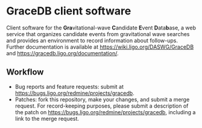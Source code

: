 # GraceDB client software
Client software for the <b>Gra</b>vitational-wave <b>C</b>andidate <b>E</b>vent <b>D</b>ata<b>b</b>ase, a web service that organizes candidate events from gravitational wave searches and provides an environment to record information about follow-ups.
Further documentation is available at https://wiki.ligo.org/DASWG/GraceDB and https://gracedb.ligo.org/documentation/.

## Workflow
* Bug reports and feature requests: submit at https://bugs.ligo.org/redmine/projects/gracedb.
* Patches: fork this repository, make your changes, and submit a merge request. For record-keeping purposes, please submit a description of the patch on https://bugs.ligo.org/redmine/projects/gracedb, including a link to the merge request.

